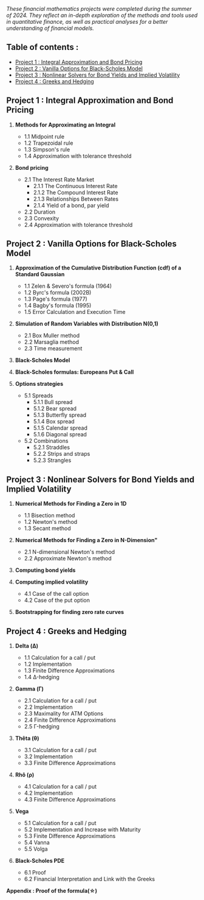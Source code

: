 *These financial mathematics projects were completed during the summer of 2024. They reflect an in-depth exploration of the methods and tools used in quantitative finance, as well as practical analyses for a better understanding of financial models.*

## Table of contents : 

- [Project 1 : Integral Approximation and Bond Pricing](#project-1--integral-approximation-and-bond-pricing)
- [Project 2 : Vanilla Options for Black-Scholes Model](#project-2--vanilla-options-for-black-scholes-model)
- [Project 3 : Nonlinear Solvers for Bond Yields and Implied Volatility](#project-3--nonlinear-solvers-for-bond-yields-and-implied-volatility)
- [Project 4 : Greeks and Hedging](#project-4--greeks-and-hedging)


## Project 1 : Integral Approximation and Bond Pricing

1. **Methods for Approximating an Integral**
   - 1.1 Midpoint rule 
   - 1.2 Trapezoidal rule 
   - 1.3 Simpson's rule 
   - 1.4 Approximation with tolerance threshold

2. **Bond pricing**
   - 2.1 The Interest Rate Market
     - 2.1.1 The Continuous Interest Rate
     - 2.1.2 The Compound Interest Rate
     - 2.1.3 Relationships Between Rates
     - 2.1.4 Yield of a bond, par yield
   - 2.2 Duration
   - 2.3 Convexity 
   - 2.4 Approximation with tolerance threshold

## Project 2 : Vanilla Options for Black-Scholes Model

1. **Approximation of the Cumulative Distribution Function (cdf) of a Standard Gaussian**
   - 1.1 Zelen & Severo's formula (1964)
   - 1.2 Byrc's formula (2002B)
   - 1.3 Page's formula (1977)
   - 1.4 Bagby's formula (1995)
   - 1.5 Error Calculation and Execution Time

2. **Simulation of Random Variables with Distribution N(0,1)**
   - 2.1 Box Muller method
   - 2.2 Marsaglia method 
   - 2.3 Time measurement

3. **Black-Scholes Model**

4. **Black-Scholes formulas: Europeans Put & Call**

5. **Options strategies**
   - 5.1 Spreads
     - 5.1.1 Bull spread
     - 5.1.2 Bear spread
     - 5.1.3 Butterfly spread
     - 5.1.4 Box spread
     - 5.1.5 Calendar spread
     - 5.1.6 Diagonal spread
   - 5.2 Combinations
     - 5.2.1 Straddles
     - 5.2.2 Strips and straps
     - 5.2.3 Strangles
  
## Project 3 : Nonlinear Solvers for Bond Yields and Implied Volatility

1. **Numerical Methods for Finding a Zero in 1D**
   - 1.1 Bisection method 
   - 1.2 Newton's method   
   - 1.3 Secant method

2. **Numerical Methods for Finding a Zero in N-Dimension"**
   - 2.1 N-dimensional Newton's method 
   - 2.2 Approximate Newton's method 

3. **Computing bond yields**

4. **Computing implied volatility**
   - 4.1 Case of the call option
   - 4.2 Case of the put option 

5. **Bootstrapping for finding zero rate curves**

## Project 4 : Greeks and Hedging 

1. **Delta (Δ)**
   - 1.1 Calculation for a call / put 
   - 1.2 Implementation 
   - 1.3 Finite Difference Approximations
   - 1.4 Δ-hedging

2. **Gamma (Γ)** 
   - 2.1 Calculation for a call / put 
   - 2.2 Implementation
   - 2.3 Maximality for ATM Options
   - 2.4 Finite Difference Approximations
   - 2.5 Γ-hedging

3. **Thêta (θ)**
   - 3.1 Calculation for a call / put 
   - 3.2 Implementation
   - 3.3 Finite Difference Approximations

4. **Rhô (ρ)**
   - 4.1 Calculation for a call / put 
   - 4.2 Implementation
   - 4.3 Finite Difference Approximations

5. **Vega** 
   - 5.1 Calculation for a call / put 
   - 5.2 Implementation and Increase with Maturity 
   - 5.3 Finite Difference Approximations
   - 5.4 Vanna 
   - 5.5 Volga 

6. **Black-Scholes PDE** 
   - 6.1 Proof
   - 6.2 Financial Interpretation and Link with the Greeks

**Appendix : Proof of the formula(☆)**
